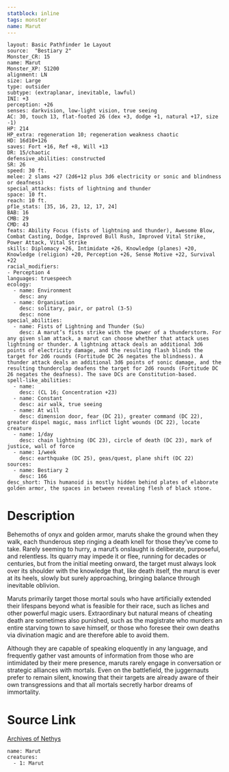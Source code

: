 ```yaml
---
statblock: inline
tags: monster
name: Marut
---
```

```statblock
layout: Basic Pathfinder 1e Layout
source:  "Bestiary 2"
Monster_CR: 15
name: Marut
Monster_XP: 51200
alignment: LN
size: Large
type: outsider
subtype: (extraplanar, inevitable, lawful)
INI: +3
perception: +26
senses: darkvision, low-light vision, true seeing
AC: 30, touch 13, flat-footed 26 (dex +3, dodge +1, natural +17, size -1)
HP: 214
HP_extra: regeneration 10; regeneration weakness chaotic
HD: 16d10+126
saves: Fort +16, Ref +8, Will +13
DR: 15/chaotic
defensive_abilities: constructed
SR: 26
speed: 30 ft.
melee: 2 slams +27 (2d6+12 plus 3d6 electricity or sonic and blindness or deafness)
special_attacks: fists of lightning and thunder
space: 10 ft.
reach: 10 ft.
pf1e_stats: [35, 16, 23, 12, 17, 24]
BAB: 16
CMB: 29
CMD: 43
feats: Ability Focus (fists of lightning and thunder), Awesome Blow, Combat Casting, Dodge, Improved Bull Rush, Improved Vital Strike, Power Attack, Vital Strike
skills: Diplomacy +26, Intimidate +26, Knowledge (planes) +20, Knowledge (religion) +20, Perception +26, Sense Motive +22, Survival +22
racial_modifiers:
- Perception 4
languages: truespeech
ecology:
  - name: Environment
    desc: any
  - name: Organisation
    desc: solitary, pair, or patrol (3-5)
    desc: none
special_abilities:
  - name: Fists of Lightning and Thunder (Su)
    desc: A marut’s fists strike with the power of a thunderstorm. For any given slam attack, a marut can choose whether that attack uses lightning or thunder. A lightning attack deals an additional 3d6 points of electricity damage, and the resulting flash blinds the target for 2d6 rounds (Fortitude DC 26 negates the blindness). A thunder attack deals an additional 3d6 points of sonic damage, and the resulting thunderclap deafens the target for 2d6 rounds (Fortitude DC 26 negates the deafness). The save DCs are Constitution-based.
spell-like_abilities:
  - name:
    desc: (CL 16; Concentration +23)
  - name: Constant
    desc: air walk, true seeing
  - name: At will
    desc: dimension door, fear (DC 21), greater command (DC 22), greater dispel magic, mass inflict light wounds (DC 22), locate creature
  - name: 1/day
    desc: chain lightning (DC 23), circle of death (DC 23), mark of justice, wall of force
  - name: 1/week
    desc: earthquake (DC 25), geas/quest, plane shift (DC 22)
sources:
  - name: Bestiary 2
    desc: 166
desc_short: This humanoid is mostly hidden behind plates of elaborate golden armor, the spaces in between revealing flesh of black stone.
```
# Description
Behemoths of onyx and golden armor, maruts shake the ground when they walk, each thunderous step ringing a death knell for those they’ve come to take. Rarely seeming to hurry, a marut’s onslaught is deliberate, purposeful, and relentless. Its quarry may impede it or flee, running for decades or centuries, but from the initial meeting onward, the target must always look over its shoulder with the knowledge that, like death itself, the marut is ever at its heels, slowly but surely approaching, bringing balance through inevitable oblivion.

Maruts primarily target those mortal souls who have artificially extended their lifespans beyond what is feasible for their race, such as liches and other powerful magic users. Extraordinary but natural means of cheating death are sometimes also punished, such as the magistrate who murders an entire starving town to save himself, or those who foresee their own deaths via divination magic and are therefore able to avoid them.

Although they are capable of speaking eloquently in any language, and frequently gather vast amounts of information from those who are intimidated by their mere presence, maruts rarely engage in conversation or strategic alliances with mortals. Even on the battlefield, the juggernauts prefer to remain silent, knowing that their targets are already aware of their own transgressions and that all mortals secretly harbor dreams of immortality.
# Source Link
[Archives of Nethys](https://aonprd.com/MonsterDisplay.aspx?ItemName=Marut)
```encounter-table
name: Marut
creatures:
  - 1: Marut
```
